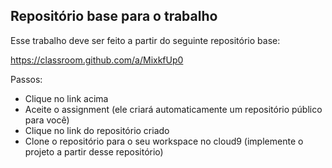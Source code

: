 ## Repositório base para o trabalho


Esse trabalho deve ser feito a partir do seguinte repositório base:

https://classroom.github.com/a/MixkfUp0

Passos: 

* Clique no link acima
* Aceite o assignment (ele criará automaticamente um repositório público para você)
* Clique no link do repositório criado
* Clone o repositório para o seu workspace no cloud9 (implemente o projeto a partir desse repositório)
